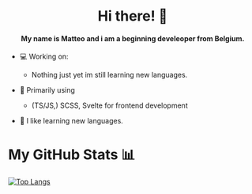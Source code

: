 <h1 align="center">Hi there! 👋</h1>
<h4 align="center">My name is Matteo and i am a beginning develeoper from Belgium.</h4>

- 💻 Working on:
    - Nothing just yet im still learning new languages.

- 🔭 Primarily using
    - (TS/JS,) SCSS, Svelte for frontend development

- 📖 I like learning new languages.

<h1>My GitHub Stats 📊</h1>

[![Top Langs](https://github-readme-stats.vercel.app/api/top-langs/?username=matte0s)](https://github.com/anuraghazra/github-readme-stats)


